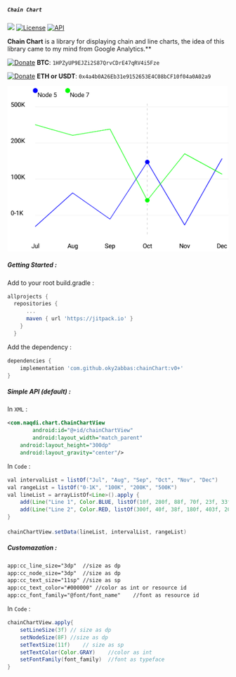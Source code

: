 ##### `Chain Chart`

[![](https://jitpack.io/v/oky2abbas/chain-chart.svg)](https://jitpack.io/#oky2abbas/chain-chart)
[![License](http://img.shields.io/badge/license-MIT-green.svg?style=flat)](https://github.com/oky2abbas/chain-chart)
[![API](https://img.shields.io/badge/API-17%2B-blue.svg?style=flat)](https://github.com/oky2abbas/chain-chart)

**Chain Chart** is a library for displaying chain and line charts, the idea of this library came to my mind from Google Analytics.**



[![Donate](https://img.shields.io/badge/Cryptocurrency-Donate-green)](https://idpay.ir/oky2abbas) **BTC**: `1HPZyUP9EJZi2S87QrvCDrE47qRV4i5Fze`

[![Donate](https://img.shields.io/badge/Cryptocurrency-Donate-blue)](https://idpay.ir/oky2abbas) **ETH or USDT**: `0x4a4b0A26Eb31e9152653E4C08bCF10f04a0A02a9`






<img src="screenshots/shot_1.png">




##### Getting Started :

Add to your root build.gradle :

```groovy
allprojects {
  repositories {
      ...
      maven { url 'https://jitpack.io' }
    }
  }
```

Add the dependency :

```groovy
dependencies {
    implementation 'com.github.oky2abbas:chainChart:v0+'
}
```



##### Simple API (default) :

In `XML` :

```xml 
<com.naqdi.chart.ChainChartView
		android:id="@+id/chainChartView"
		android:layout_width="match_parent"
    android:layout_height="300dp"
    android:layout_gravity="center"/>
```

In `Code` :

```java
val intervalList = listOf("Jul", "Aug", "Sep", "Oct", "Nov", "Dec")
val rangeList = listOf("0-1K", "100K", "200K", "500K")
val lineList = arrayListOf<Line>().apply {
	add(Line("Line 1", Color.BLUE, listOf(10f, 280f, 88f, 70f, 23f, 33f)))
	add(Line("Line 2", Color.RED, listOf(300f, 40f, 38f, 180f, 403f, 201f)))
}

chainChartView.setData(lineList, intervalList, rangeList)
```

##### Customazation :

```xml 
app:cc_line_size="3dp"	//size as dp
app:cc_node_size="3dp"	//size as dp
app:cc_text_size="11sp"	//size as sp
app:cc_text_color="#000000"	//color as int or resource id
app:cc_font_family="@font/font_name"	//font as resource id
```

In `Code` :

```java
chainChartView.apply{
	setLineSize(3f)	// size as dp
	setNodeSize(8F)	//size as dp
	setTextSize(11f)	// size as sp
	setTextColor(Color.GRAY)	//color as int
	setFontFamily(font_family)	//font as typeface
}
```